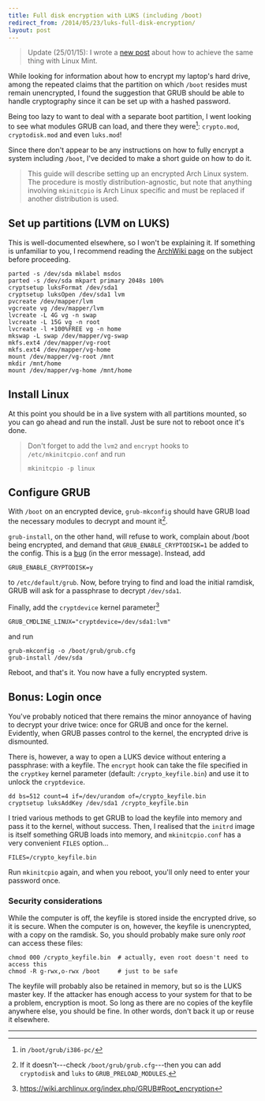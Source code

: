 ```yaml
---
title: Full disk encryption with LUKS (including /boot)
redirect_from: /2014/05/23/luks-full-disk-encryption/
layout: post
---
```


> Update (25/01/15): I wrote a [new post](/linux-mint-encryption/) about how to achieve the same thing with Linux Mint.

While looking for information about how to encrypt my laptop's hard drive, among the repeated claims that the partition on which `/boot` resides must remain unencrypted, I found the suggestion that GRUB should be able to handle cryptography since it can be set up with a hashed password.

Being too lazy to want to deal with a separate boot partition, I went looking to see what modules GRUB can load, and there they were[^1]: `crypto.mod`, `cryptodisk.mod` and even `luks.mod`!

Since there don't appear to be any instructions on how to fully encrypt a system including `/boot`, I've decided to make a short guide on how to do it.

> This guide will describe setting up an encrypted Arch Linux system. The procedure is mostly distribution-agnostic, but note that anything involving `mkinitcpio` is Arch Linux specific and must be replaced if another distribution is used.

## Set up partitions (LVM on LUKS)

This is well-documented elsewhere, so I won't be explaining it. If something is unfamiliar to you, I recommend reading the [ArchWiki page](https://wiki.archlinux.org/index.php/Dm-crypt/Encrypting_an_entire_system#LVM_on_LUKS) on the subject before proceeding.

~~~
parted -s /dev/sda mklabel msdos
parted -s /dev/sda mkpart primary 2048s 100%
cryptsetup luksFormat /dev/sda1
cryptsetup luksOpen /dev/sda1 lvm
pvcreate /dev/mapper/lvm
vgcreate vg /dev/mapper/lvm
lvcreate -L 4G vg -n swap
lvcreate -L 15G vg -n root
lvcreate -l +100%FREE vg -n home
mkswap -L swap /dev/mapper/vg-swap
mkfs.ext4 /dev/mapper/vg-root
mkfs.ext4 /dev/mapper/vg-home
mount /dev/mapper/vg-root /mnt
mkdir /mnt/home
mount /dev/mapper/vg-home /mnt/home
~~~

## Install Linux

At this point you should be in a live system with all partitions mounted, so you can go ahead and run the install. Just be sure not to reboot once it's done.

> Don't forget to add the `lvm2` and `encrypt` hooks to `/etc/mkinitcpio.conf` and run
>
>     mkinitcpio -p linux
>

## Configure GRUB

With `/boot` on an encrypted device, `grub-mkconfig` should have GRUB load the necessary modules to decrypt and mount it[^2].

`grub-install`, on the other hand, will refuse to work, complain about /boot being encrypted, and demand that `GRUB_ENABLE_CRYPTODISK=1` be added to the config. This is a [bug](https://savannah.gnu.org/bugs/?41524) (in the error message). Instead, add

    GRUB_ENABLE_CRYPTODISK=y

to `/etc/default/grub`.
Now, before trying to find and load the initial ramdisk, GRUB will ask for a passphrase to decrypt `/dev/sda1`.

Finally, add the `cryptdevice` kernel parameter[^3]

    GRUB_CMDLINE_LINUX="cryptdevice=/dev/sda1:lvm"

and run

    grub-mkconfig -o /boot/grub/grub.cfg
    grub-install /dev/sda

Reboot, and that's it. You now have a fully encrypted system.

## Bonus: Login once

You've probably noticed that there remains the minor annoyance of having to decrypt your drive twice: once for GRUB and once for the kernel. Evidently, when GRUB passes control to the kernel, the encrypted drive is dismounted.

There is, however, a way to open a LUKS device without entering a passphrase: with a keyfile. The `encrypt` hook can take the file specified in the `cryptkey` kernel parameter (default: `/crypto_keyfile.bin`) and use it to unlock the `cryptdevice`.

~~~
dd bs=512 count=4 if=/dev/urandom of=/crypto_keyfile.bin
cryptsetup luksAddKey /dev/sda1 /crypto_keyfile.bin
~~~

I tried various methods to get GRUB to load the keyfile into memory and pass it to the kernel, without success. Then, I realised that the `initrd` image is itself something GRUB loads into memory, and `mkinitcpio.conf` has a very convenient `FILES` option...

    FILES=/crypto_keyfile.bin

Run `mkinitcpio` again, and when you reboot, you'll only need to enter your password once.

### Security considerations

While the computer is off, the keyfile is stored inside the encrypted drive, so it is secure. When the computer is on, however, the keyfile is unencrypted, with a copy on the ramdisk. So, you should probably make sure only _root_ can access these files:

~~~
chmod 000 /crypto_keyfile.bin  # actually, even root doesn't need to access this
chmod -R g-rwx,o-rwx /boot     # just to be safe
~~~

The keyfile will probably also be retained in memory, but so is the LUKS master key. If the attacker has enough access to your system for that to be a problem, encryption is moot. So long as there are no copies of the keyfile anywhere else, you should be fine. In other words, don't back it up or reuse it elsewhere.

---

[^1]: in `/boot/grub/i386-pc/`

[^2]: If it doesn't---check `/boot/grub/grub.cfg`---then you can add `cryptodisk` and `luks` to `GRUB_PRELOAD_MODULES`.

[^3]: <https://wiki.archlinux.org/index.php/GRUB#Root_encryption>
